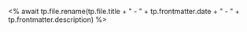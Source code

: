 <% await tp.file.rename(tp.file.title + " - " + tp.frontmatter.date + " - " + tp.frontmatter.description) %>